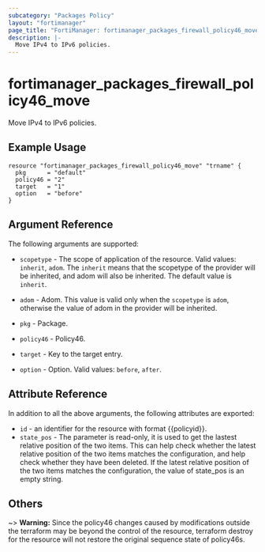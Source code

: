 ```yaml
---
subcategory: "Packages Policy"
layout: "fortimanager"
page_title: "FortiManager: fortimanager_packages_firewall_policy46_move"
description: |-
  Move IPv4 to IPv6 policies.
---
```


# fortimanager_packages_firewall_policy46_move
Move IPv4 to IPv6 policies.

## Example Usage

```hcl
resource "fortimanager_packages_firewall_policy46_move" "trname" {
  pkg      = "default"
  policy46 = "2"
  target   = "1"
  option   = "before"
}
```

## Argument Reference


The following arguments are supported:

* `scopetype` - The scope of application of the resource. Valid values: `inherit`, `adom`. The `inherit` means that the scopetype of the provider will be inherited, and adom will also be inherited. The default value is `inherit`.
* `adom` - Adom. This value is valid only when the `scopetype` is `adom`, otherwise the value of adom in the provider will be inherited.
* `pkg` - Package.
* `policy46` - Policy46.

* `target` - Key to the target entry.
* `option` - Option. Valid values: `before`, `after`.


## Attribute Reference

In addition to all the above arguments, the following attributes are exported:
* `id` - an identifier for the resource with format {{policyid}}.
* `state_pos` - The parameter is read-only, it is used to get the lastest relative position of the two items. This can help check whether the latest relative position of the two items matches the configuration, and help check whether they have been deleted. If the latest relative position of the two items matches the configuration, the value of state_pos is an empty string.

## Others

~> **Warning:** Since the policy46 changes caused by modifications outside the terraform may be beyond the control of the resource, terraform destroy for the resource will not restore the original sequence state of policy46s.
